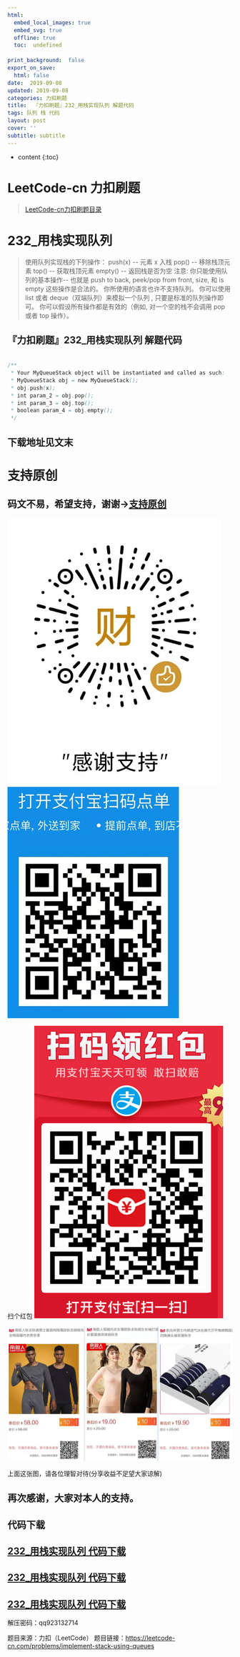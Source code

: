 ```yaml
---
html:
  embed_local_images: true
  embed_svg: true
  offline: true
  toc:  undefined

print_background:  false
export_on_save:
  html: false
date:  2019-09-08
updated: 2019-09-08
categories: 力扣刷题
title:  『力扣刷题』232_用栈实现队列 解题代码
tags: 队列 栈 代码
layout: post
cover: ''
subtitle: subtitle
---
```



* content
{:toc}

# LeetCode-cn 力扣刷题

> [LeetCode-cn力扣刷题目录](https://blog.csdn.net/qq923132714/article/details/100620434 "LeetCode-cn力扣刷题目录")


# 232_用栈实现队列

> 使用队列实现栈的下列操作：
push(x) -- 元素 x 入栈
pop() -- 移除栈顶元素
top() -- 获取栈顶元素
empty() -- 返回栈是否为空
注意:
你只能使用队列的基本操作-- 也就是 push to back, peek/pop from front, size, 和 is empty 这些操作是合法的。
你所使用的语言也许不支持队列。 你可以使用 list 或者 deque（双端队列）来模拟一个队列 , 只要是标准的队列操作即可。
你可以假设所有操作都是有效的（例如, 对一个空的栈不会调用 pop 或者 top 操作）。



## 『力扣刷题』232_用栈实现队列 解题代码

``` java

/**
 * Your MyQueueStack object will be instantiated and called as such:
 * MyQueueStack obj = new MyQueueStack();
 * obj.push(x);
 * int param_2 = obj.pop();
 * int param_3 = obj.top();
 * boolean param_4 = obj.empty();
 */

```

## 下载地址见文末

# 支持原创


## 码文不易，希望支持，谢谢->**[支持原创](http://blog.csdn.net/qq923132714/article/details/79399145)**
![微信支付](https://raw.githubusercontent.com/923132714/my_picture/master/blog/support/weixin.png)![微信支付](https://raw.githubusercontent.com/923132714/my_picture/master/blog/support/支付宝.png)

扫个红包
![扫个红包](https://raw.githubusercontent.com/923132714/my_picture/master/blog/support/扫码领红包.png "扫码领红包")

![福利](https://github.com/923132714/my_picture/blob/master/blog/support/%E7%A6%8F%E5%88%A9.png?raw=true "福利")

上面这张图，请各位理智对待(分享收益不足望大家谅解)

## 再次感谢，大家对本人的支持。


## **代码下载**

## [232_用栈实现队列 代码下载](http://eunsetee.com/59mQ "232_用栈实现队列 代码下载")

## [232_用栈实现队列 代码下载](http://u16848854.ctfile.net/fs/16848854-396928291 "232_用栈实现队列 代码下载")

## [232_用栈实现队列 代码下载](http://gestyy.com/w4udcb "232_用栈实现队列 代码下载")


解压密码：qq923132714

题目来源：力扣（LeetCode）
题目链接：https://leetcode-cn.com/problems/implement-stack-using-queues
